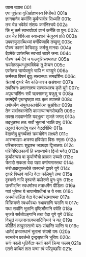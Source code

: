 व्यास उवाच	001    
एषा पूर्वतरा वृत्तिर्ब्राह्मणस्य विधीयते	001a  
ज्ञानवानेव कर्माणि कुर्वन्सर्वत्र सिध्यति	001c  
तत्र चेन्न भवेदेवं संशयः कर्मनिश्चये	002a  
किं नु कर्म स्वभावोऽयं ज्ञानं कर्मेति वा पुनः	002c  
तत्र चेह विवित्सा स्याज्ज्ञानं चेत्पुरुषं प्रति	003a  
उपपत्त्युपलब्धिभ्यां वर्णयिष्यामि तच्छृणु	003c  
पौरुषं कारणं केचिदाहुः कर्मसु मानवाः	004a  
दैवमेके प्रशंसन्ति स्वभावं चापरे जनाः	004c  
पौरुषं कर्म दैवं च फलवृत्तिस्वभावतः	005a  
त्रयमेतत्पृथग्भूतमविवेकं तु केचन	005c  
एवमेतन्न चाप्येवमुभे चापि न चाप्युभे	006a  
कर्मस्था विषमं ब्रूयुः सत्त्वस्थाः समदर्शिनः	006c  
त्रेतायां द्वापरे चैव कलिजाश्च ससंशयाः	007a  
तपस्विनः प्रशान्ताश्च सत्त्वस्थाश्च कृते युगे	007c  
अपृथग्दर्शिनः सर्वे ऋक्सामसु यजुःषु च	008a  
कामद्वेषौ पृथग्दृष्ट्वा तपः कृत उपासते	008c  
तपोधर्मेण संयुक्तस्तपोनित्यः सुसंशितः	009a  
तेन सर्वानवाप्नोति कामान्यान्मनसेच्छति	009c  
तपसा तदवाप्नोति यद्भूत्वा सृजते जगत्	010a  
तद्भूतश्च ततः सर्वो भूतानां भवति प्रभुः	010c  
तदुक्तं वेदवादेषु गहनं वेददर्शिभिः	011a  
वेदान्तेषु पुनर्व्यक्तं क्रमयोगेन लक्ष्यते	011c  
आरम्भयज्ञाः क्षत्रस्य हविर्यज्ञा विशः स्मृताः	012a  
परिचारयज्ञाः शूद्राश्च जपयज्ञा द्विजातयः	012c  
परिनिष्ठितकार्यो हि स्वाध्यायेन द्विजो भवेत्	013a  
कुर्यादन्यन्न वा कुर्यान्मैत्रो ब्राह्मण उच्यते	013c  
त्रेतादौ सकला वेदा यज्ञा वर्णाश्रमास्तथा	014a  
संरोधादायुषस्त्वेते व्यस्यन्ते द्वापरे युगे	014c  
द्वापरे विप्लवं यान्ति वेदाः कलियुगे तथा	015a  
दृश्यन्ते नापि दृश्यन्ते कलेरन्ते पुनः पुनः	015c  
उत्सीदन्ति स्वधर्माश्च तत्राधर्मेण पीडिताः	016a  
गवां भूमेश्च ये चापामोषधीनां च ये रसाः	016c  
अधर्मान्तर्हिता वेदा वेदधर्मास्तथाश्रमाः	017a  
विक्रियन्ते स्वधर्मस्थाः स्थावराणि चराणि च	017c  
यथा सर्वाणि भूतानि वृष्टिर्भौमानि वर्षति	018a  
सृजते सर्वतोऽङ्गानि तथा वेदा युगे युगे	018c  
विसृतं कालनानात्वमनादिनिधनं च यत्	019a  
कीर्तितं तत्पुरस्तान्मे यतः संयान्ति यान्ति च	019c  
धातेदं प्रभवस्थानं भूतानां संयमो यमः	020a  
स्वभावेन प्रवर्तन्ते द्वन्द्वसृष्टानि भूरिशः	020c  
सर्गः कालो धृतिर्वेदाः कर्ता कार्यं क्रिया फलम्	021a  
एतत्ते कथितं तात यन्मां त्वं परिपृच्छसि	021c  

